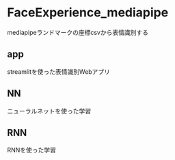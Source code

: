 # FaceExperience_mediapipe
mediapipeランドマークの座標csvから表情識別する

## app
streamlitを使った表情識別Webアプリ
## NN
ニューラルネットを使った学習
## RNN
RNNを使った学習
